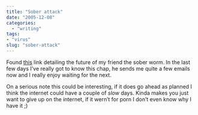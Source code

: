 ```yaml
---
title: "Sober attack"
date: "2005-12-08"
categories: 
  - "writing"
tags:
- "virus"
slug: "sober-attack"
---
```


Found [this][1] link detailing the future of my friend the sober worm. In the last few days I’ve really got to know this chap, he sends me quite a few emails now and I really enjoy waiting for the next.
  
On a serious note this could be interesting, if it does go ahead as planned I think the internet could have a couple of _slow_ days. Kinda makes you just want to give up on the internet, if it wern’t for porn I don’t even know why I have it ;)

[1]:	https://www.it-observer.com/articles.php?id=972